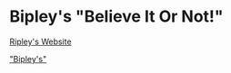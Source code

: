 # Bipley's "Believe It Or Not!"


<a href="https://ripleys.com/">Ripley's Website</a>

<a href="https://pagodingo.github.io/Bipleys-Believe-It-Or-Not/">"Bipley's"</a>
